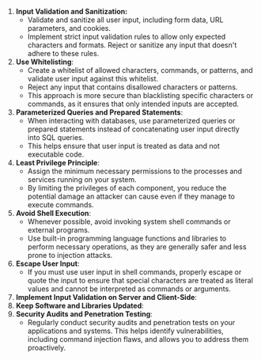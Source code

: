1. **Input Validation and Sanitization:**
	- Validate and sanitize all user input, including form data, URL parameters, and cookies.
	- Implement strict input validation rules to allow only expected characters and formats. Reject or sanitize any input that doesn't adhere to these rules.
2. **Use Whitelisting**:
	- Create a whitelist of allowed characters, commands, or patterns, and validate user input against this whitelist.
	- Reject any input that contains disallowed characters or patterns.
	- This approach is more secure than blacklisting specific characters or commands, as it ensures that only intended inputs are accepted.
3. **Parameterized Queries and Prepared Statements**:
	- When interacting with databases, use parameterized queries or prepared statements instead of concatenating user input directly into SQL queries.
	- This helps ensure that user input is treated as data and not executable code.
4. **Least Privilege Principle**:
	- Assign the minimum necessary permissions to the processes and services running on your system.
	- By limiting the privileges of each component, you reduce the potential damage an attacker can cause even if they manage to execute commands.
5. **Avoid Shell Execution**:
	- Whenever possible, avoid invoking system shell commands or external programs.
	- Use built-in programming language functions and libraries to perform necessary operations, as they are generally safer and less prone to injection attacks.
6. **Escape User Input**:
	- If you must use user input in shell commands, properly escape or quote the input to ensure that special characters are treated as literal values and cannot be interpreted as commands or arguments.
7. **Implement Input Validation on Server and Client-Side**:
8. **Keep Software and Libraries Updated**:
9. **Security Audits and Penetration Testing**:
	- Regularly conduct security audits and penetration tests on your applications and systems. This helps identify vulnerabilities, including command injection flaws, and allows you to address them proactively.
